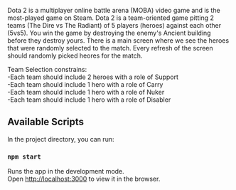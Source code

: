 Dota 2 is a multiplayer online battle arena (MOBA) video game and is the most-played game on Steam. Dota 2 is a team-oriented game pitting 2 teams (The Dire vs The Radiant) of 5 players (heroes) against each other (5vs5). You win the game by destroying the enemy's Ancient building before they destroy yours.
There is a main screen where we see the heroes that were randomly selected to the match. Every refresh of the screen should randomly picked heores for the match. 

Team Selection constrains:<br />
-Each team should include 2 heroes with a role of Support<br />
-Each team should include 1 hero with a role of Carry<br />
-Each team should include 1 hero with a role of Nuker<br />
-Each team should include 1 hero with a role of Disabler<br />

## Available Scripts

In the project directory, you can run:

### `npm start`

Runs the app in the development mode.<br />
Open [http://localhost:3000](http://localhost:3000) to view it in the browser.
